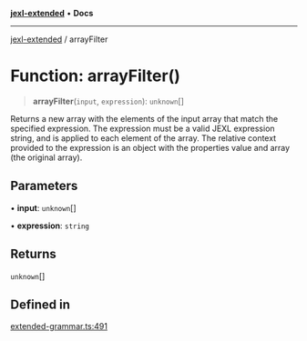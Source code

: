 [**jexl-extended**](../README.md) • **Docs**

***

[jexl-extended](../globals.md) / arrayFilter

# Function: arrayFilter()

> **arrayFilter**(`input`, `expression`): `unknown`[]

Returns a new array with the elements of the input array that match the specified expression.
The expression must be a valid JEXL expression string, and is applied to each element of the array.
The relative context provided to the expression is an object with the properties value and array (the original array).

## Parameters

• **input**: `unknown`[]

• **expression**: `string`

## Returns

`unknown`[]

## Defined in

[extended-grammar.ts:491](https://github.com/nikoraes/jexl-extended/blob/db8adde102268337995e72b2224f129152316ed5/src/extended-grammar.ts#L491)
